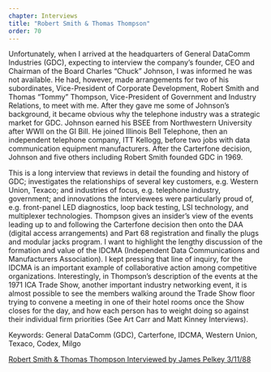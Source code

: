 ```yaml
---
chapter: Interviews
title: "Robert Smith & Thomas Thompson"
order: 70
---
```


Unfortunately, when I arrived at the headquarters of General DataComm Industries (GDC), expecting to interview the company’s founder, CEO and Chairman of the Board Charles “Chuck” Johnson, I was informed he was not available. He had, however, made arrangements for two of his subordinates, Vice-President of Corporate Development, Robert Smith and Thomas “Tommy” Thompson, Vice-President of Government and Industry Relations, to meet with me. After they gave me some of Johnson’s background, it became obvious why the telephone industry was a strategic market for GDC. Johnson earned his BSEE from Northwestern University after WWII on the GI Bill. He joined Illinois Bell Telephone, then an independent telephone company, ITT Kellogg, before two jobs with data communication equipment manufacturers. After the Carterfone decision, Johnson and five others including Robert Smith founded GDC in 1969.

This is a long interview that reviews in detail the founding and history of GDC; investigates the relationships of several key customers, e.g. Western Union, Texaco; and industries of focus, e.g. telephone industry, government; and innovations the interviewees were particularly proud of, e.g. front-panel LED diagnostics, loop back testing, LSI technology, and multiplexer technologies. Thompson gives an insider’s view of the events leading up to and following the Carterfone decision then onto the DAA (digital access arrangements) and Part 68 registration and finally the plugs and modular jacks program. I want to highlight the lengthy discussion of the formation and value of the IDCMA (Independent Data Communications and Manufacturers Association). I kept pressing that line of inquiry, for the IDCMA is an important example of collaborative action among competitive organizations. Interestingly, in Thompson’s description of the events at the 1971 ICA Trade Show, another important industry networking event, it is almost possible to see the members walking around the Trade Show floor trying to convene a meeting in one of their hotel rooms once the Show closes for the day, and how each person has to weight doing so against their individual firm priorities (See Art Carr and Matt Kinney Interviews).

Keywords: General DataComm (GDC), Carterfone, IDCMA, Western Union, Texaco, Codex, Milgo

[Robert Smith & Thomas Thompson Interviewed by James Pelkey 3/11/88](https://archive.computerhistory.org/resources/access/text/2017/11/102738591-05-01-acc.pdf)
